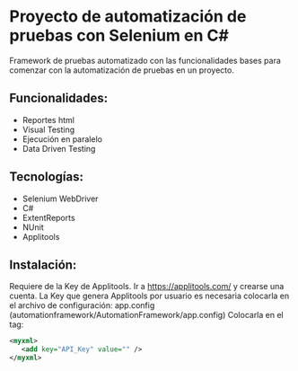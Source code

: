 # Proyecto de automatización de pruebas con Selenium en C#

Framework de pruebas automatizado con las funcionalidades bases para comenzar con la automatización de pruebas en un proyecto.

## Funcionalidades:
* Reportes html
* Visual Testing
* Ejecución en paralelo
* Data Driven Testing

## Tecnologías:
* Selenium WebDriver
* C#
* ExtentReports
* NUnit
* Applitools

## Instalación:
Requiere de la Key de Applitools. Ir a https://applitools.com/ y crearse una cuenta. La Key que genera Applitools por usuario es necesaria colocarla en el archivo de configuración: app.config (automationframework/AutomationFramework/app.config)
Colocarla en el tag:
```xml
<myxml>
   <add key="API_Key" value="" />
</myxml>
```

